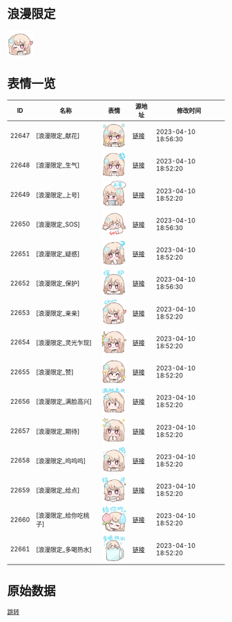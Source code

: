 # 浪漫限定

<img src="./cover.png" height="60" alt="cover" />

# 表情一览

|ID|名称|表情|源地址|修改时间|
|----|----|----|----|----|
|22647|[浪漫限定_献花]|<img src="./pic/022647_%5B浪漫限定_献花%5D.png" height="60" alt="献花"/>|[链接](https://i0.hdslb.com/bfs/garb/531c9384fdce0a14a5020bc4f3679f705737ec5f.png)|2023-04-10 18:56:30|
|22648|[浪漫限定_生气]|<img src="./pic/022648_%5B浪漫限定_生气%5D.png" height="60" alt="生气"/>|[链接](https://i0.hdslb.com/bfs/garb/9abeb97038b8b30282050994fa8d6f2978b61b6f.png)|2023-04-10 18:52:20|
|22649|[浪漫限定_上号]|<img src="./pic/022649_%5B浪漫限定_上号%5D.png" height="60" alt="上号"/>|[链接](https://i0.hdslb.com/bfs/garb/c96ea7ba3afc9ea7bd52b8c64f08368698be7de2.png)|2023-04-10 18:52:20|
|22650|[浪漫限定_SOS]|<img src="./pic/022650_%5B浪漫限定_SOS%5D.png" height="60" alt="SOS"/>|[链接](https://i0.hdslb.com/bfs/garb/5d78e73d65e00dc58c29eee36c3911eeeba0d5d0.png)|2023-04-10 18:56:30|
|22651|[浪漫限定_疑惑]|<img src="./pic/022651_%5B浪漫限定_疑惑%5D.png" height="60" alt="疑惑"/>|[链接](https://i0.hdslb.com/bfs/garb/dc2e5764cba122855032d05a7d4da9e5ebf0ddff.png)|2023-04-10 18:52:20|
|22652|[浪漫限定_保护]|<img src="./pic/022652_%5B浪漫限定_保护%5D.png" height="60" alt="保护"/>|[链接](https://i0.hdslb.com/bfs/garb/b848773019d55c25c54e7efb6ad2c2fb847ff15e.png)|2023-04-10 18:56:30|
|22653|[浪漫限定_亲亲]|<img src="./pic/022653_%5B浪漫限定_亲亲%5D.png" height="60" alt="亲亲"/>|[链接](https://i0.hdslb.com/bfs/garb/ea91c4b71a5ecc7304e1ba7d671dc681c88a38fa.png)|2023-04-10 18:52:20|
|22654|[浪漫限定_灵光乍现]|<img src="./pic/022654_%5B浪漫限定_灵光乍现%5D.png" height="60" alt="灵光乍现"/>|[链接](https://i0.hdslb.com/bfs/garb/565fd49425bf0cf035d60c520d202f98d6bbfb5c.png)|2023-04-10 18:52:20|
|22655|[浪漫限定_赞]|<img src="./pic/022655_%5B浪漫限定_赞%5D.png" height="60" alt="赞"/>|[链接](https://i0.hdslb.com/bfs/garb/5d904a3a75f0d2b4069c3c0f2b300c5974b83e34.png)|2023-04-10 18:52:20|
|22656|[浪漫限定_满脸高兴]|<img src="./pic/022656_%5B浪漫限定_满脸高兴%5D.png" height="60" alt="满脸高兴"/>|[链接](https://i0.hdslb.com/bfs/garb/f94b6adc1814343a94c5cf8f78cc1a6c83e4edb6.png)|2023-04-10 18:52:20|
|22657|[浪漫限定_期待]|<img src="./pic/022657_%5B浪漫限定_期待%5D.png" height="60" alt="期待"/>|[链接](https://i0.hdslb.com/bfs/garb/0e79f2a62f9034760bf2f9528cf3f7d74f7034ea.png)|2023-04-10 18:52:20|
|22658|[浪漫限定_呜呜呜]|<img src="./pic/022658_%5B浪漫限定_呜呜呜%5D.png" height="60" alt="呜呜呜"/>|[链接](https://i0.hdslb.com/bfs/garb/7f77480efd37201622b92da432d90558a0cc560c.png)|2023-04-10 18:52:20|
|22659|[浪漫限定_给点]|<img src="./pic/022659_%5B浪漫限定_给点%5D.png" height="60" alt="给点"/>|[链接](https://i0.hdslb.com/bfs/garb/60d624f1a9f01688295c97052fcc4b74dea95c1b.png)|2023-04-10 18:52:20|
|22660|[浪漫限定_给你吃桃子]|<img src="./pic/022660_%5B浪漫限定_给你吃桃子%5D.png" height="60" alt="给你吃桃子"/>|[链接](https://i0.hdslb.com/bfs/garb/4e03b3947acdaf7a08c67d0bfc686d2e52391ec3.png)|2023-04-10 18:52:20|
|22661|[浪漫限定_多喝热水]|<img src="./pic/022661_%5B浪漫限定_多喝热水%5D.png" height="60" alt="多喝热水"/>|[链接](https://i0.hdslb.com/bfs/garb/a71200d61d5882e93251d531cd266b8f95617aca.png)|2023-04-10 18:52:20|

# 原始数据

[跳转](./raw.json)

